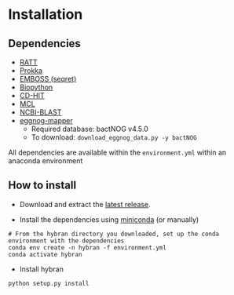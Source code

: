 # Installation

## Dependencies
* [RATT](http://ratt.sourceforge.net/)
* [Prokka](https://github.com/tseemann/prokka)
* [EMBOSS (seqret)](http://emboss.sourceforge.net/download/)
* [Biopython](https://biopython.org/wiki/Download)
* [CD-HIT](https://github.com/weizhongli/cdhit)
* [MCL](https://github.com/JohannesBuchner/mcl)
* [NCBI-BLAST](ftp://ftp.ncbi.nlm.nih.gov/blast/executables/blast+/LATEST/)
* [eggnog-mapper](https://github.com/eggnogdb/eggnog-mapper)
    * Required database: bactNOG v4.5.0
    * To download: `download_eggnog_data.py -y bactNOG`

All dependencies are available within the `environment.yml` within an anaconda environment

## How to install

* Download and extract the [latest release](https://gitlab.com/LPCDRP/hybran/-/releases/permalink/latest).

* Install the dependencies using [miniconda](https://docs.conda.io/en/latest/miniconda.html#installing) (or manually)
```
# From the hybran directory you downloaded, set up the conda environment with the dependencies
conda env create -n hybran -f environment.yml
conda activate hybran
```

* Install hybran
```
python setup.py install
```

